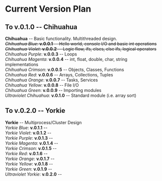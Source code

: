 # Current Version Plan
## To v.0.1.0 -- Chihuahua
**Chihuahua** -- Basic functionality. Multithreaded design.  
~~*Chihuahua Blue*: **v.0.0.1** -- Hello world, console I/O and basic int operations~~  
~~*Chihuahua Violet*: **v.0.0.2** -- Logic flow, ifs, elses, else ifs, logical operators~~  
*Chihuahua Purple*: **v.0.0.3** -- Loops  
*Chihuahua Magenta*: **v.0.0.4** -- int, float, double, char, string implementations  
*Chihuahua Crimson*: **v.0.0.5** -- Objects, Classes, Functions  
*Chihuahua Red*: **v.0.0.6** -- Arrays, Collections, Tuples  
*Chihuahua Orange*: **v.0.0.7** -- Tasks, Services  
*Chihuahua Yellow*: **v.0.0.8** -- File I/O  
*Chihuahua Green*: **v.0.0.9** -- Importing modules  
*Ultraviolet Chihuahua*: **v.0.1.0** -- Standard module (i.e. array sort)  

## To v.0.2.0 -- Yorkie
**Yorkie** -- Multiprocess/Cluster Design  
*Yorkie Blue*: **v.0.1.1** --   
*Yorkie Violet*: **v.0.1.2** --   
*Yorkie Purple*: **v.0.1.3** --   
*Yorkie Magenta*: **v.0.1.4** --   
*Yorkie Crimson*: **v.0.1.5** --   
*Yorkie Red*: **v.0.1.6** --   
*Yorkie Orange*: **v.0.1.7** --   
*Yorkie Yellow*: **v.0.1.8** --   
*Yorkie Green*: **v.0.1.9** --   
*Ultraviolet Yorkie*: **v.0.2.0** --   

